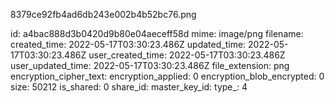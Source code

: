 8379ce92fb4ad6db243e002b4b52bc76.png

id: a4bac888d3b0420d9b80e04aeceff58d
mime: image/png
filename: 
created_time: 2022-05-17T03:30:23.486Z
updated_time: 2022-05-17T03:30:23.486Z
user_created_time: 2022-05-17T03:30:23.486Z
user_updated_time: 2022-05-17T03:30:23.486Z
file_extension: png
encryption_cipher_text: 
encryption_applied: 0
encryption_blob_encrypted: 0
size: 50212
is_shared: 0
share_id: 
master_key_id: 
type_: 4